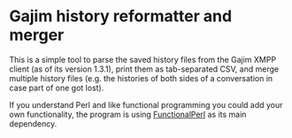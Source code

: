 # Gajim history reformatter and merger

This is a simple tool to parse the saved history files from the Gajim
XMPP client (as of its version 1.3.1), print them as tab-separated
CSV, and merge multiple history files (e.g. the histories of both
sides of a conversation in case part of one got lost).

If you understand Perl and like functional programming you could add
your own functionality, the program is using
[FunctionalPerl](http://functional-perl.org) as its main dependency.
